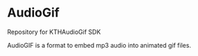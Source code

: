 # AudioGif
Repository for KTHAudioGif SDK

AudioGIF is a format to embed mp3 audio into animated gif files.
